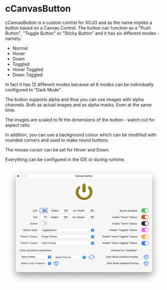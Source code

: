 # cCanvasButton

cCanvasButton is a custom control for XOJO and as the name implies a button based on a Canvas Control.
The button can function as a "Push Button", "Toggle Button" or "Sticky Button" and it has six different modes - namely:

* Normal
* Hover
* Down
* Toggled
* Hover Toggled
* Down Toggled

In fact it has 12 different modes because all 6 modes can be individually configured to "Dark Mode".

The button supports alpha and thus you can use images with alpha channels. Both as actual images and as alpha masks. Even at the same time.

The images are scaled to fit the dimensions of the button - watch out for aspect ratio

In addition, you can use a background colour which can be modified with rounded corners and used to make round buttons.

The mouse cursor can be set for Hover and Down.

Everything can be configured in the IDE or during runtime.

![alt text](https://github.com/o3jvind/CanvasButton/blob/main/Pix/canvas-button.jpg?raw=true)
